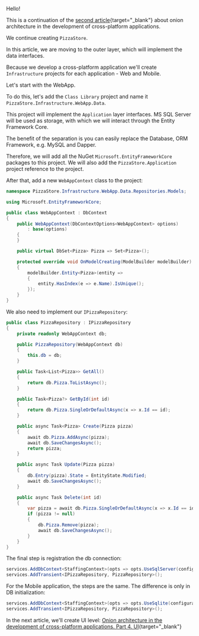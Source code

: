 Hello!

This is a continuation of the [second article](https://vladislavantonyuk.azurewebsites.net/articles/Onion-architecture-in-the-development-of-cross-platform-applications.-Part-2.-Domain-and-Application){target="_blank"} about onion architecture in the development of cross-platform applications.

We continue creating `PizzaStore`.

In this article, we are moving to the outer layer, which will implement the data interfaces. 

Because we develop a cross-platform application we'll create `Infrastructure` projects for each application - Web and Mobile.

Let's start with the WebApp.

To do this, let's add the `Class Library` project and name it `PizzaStore.Infrastructure.WebApp.Data`.

This project will implement the `Application` layer interfaces. MS SQL Server will be used as storage, with which we will interact through the Entity Framework Core. 

The benefit of the separation is you can easily replace the Database, ORM Framework, e.g. MySQL and Dapper.

Therefore, we will add all the NuGet `Microsoft.EntityFrameworkCore` packages to this project. We will also add the `PizzaStore.Application` project reference to the project.

After that, add a new `WebAppContext` class to the project:
```csharp
namespace PizzaStore.Infrastructure.WebApp.Data.Repositories.Models;

using Microsoft.EntityFrameworkCore;

public class WebAppContext : DbContext
{
	public WebAppContext(DbContextOptions<WebAppContext> options)
		: base(options)
	{
	}

	public virtual DbSet<Pizza> Pizza => Set<Pizza>();

	protected override void OnModelCreating(ModelBuilder modelBuilder)
	{
		modelBuilder.Entity<Pizza>(entity =>
		{
			entity.HasIndex(e => e.Name).IsUnique();
		});
	}
}
```

We also need to implement our `IPizzaRepository`:

```csharp
public class PizzaRepository : IPizzaRepository
{
	private readonly WebAppContext db;

	public PizzaRepository(WebAppContext db)
	{
		this.db = db;
	}

	public Task<List<Pizza>> GetAll()
	{
		return db.Pizza.ToListAsync();
	}

	public Task<Pizza?> GetById(int id)
	{
		return db.Pizza.SingleOrDefaultAsync(x => x.Id == id);
	}

	public async Task<Pizza> Create(Pizza pizza)
	{
		await db.Pizza.AddAsync(pizza);
		await db.SaveChangesAsync();
		return pizza;
	}

	public async Task Update(Pizza pizza)
	{
		db.Entry(pizza).State = EntityState.Modified;
		await db.SaveChangesAsync();
	}

	public async Task Delete(int id)
	{
		var pizza = await db.Pizza.SingleOrDefaultAsync(x => x.Id == id);
		if (pizza != null)
		{
			db.Pizza.Remove(pizza);
			await db.SaveChangesAsync();
		}
	}
}
```

The final step is registration the db connection:
```csharp
services.AddDbContext<StaffingContext>(opts => opts.UseSqlServer(configuration.GetConnectionString("MSSQLConnection")));
services.AddTransient<IPizzaRepository, PizzaRepository>();
```

For the Mobile application, the steps are the same. The difference is only in DB initialization:
```csharp
services.AddDbContext<StaffingContext>(opts => opts.UseSqlite(configuration.GetConnectionString("SqliteConnection")));
services.AddTransient<IPizzaRepository, PizzaRepository>();
```

In the next article, we'll create UI level: [Onion architecture in the development of cross-platform applications. Part 4. UI](https://vladislavantonyuk.azurewebsites.net/articles/Onion-architecture-in-the-development-of-cross-platform-applications.-Part-4.-UI){target="_blank"}